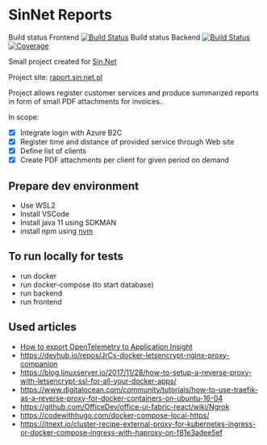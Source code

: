 # SinNet Reports

Build status Frontend
[![Build Status](https://dev.azure.com/siudeks/sinnetreports/_apis/build/status/sin-net-reports%20webapp?branchName=master)](https://dev.azure.com/siudeks/sinnetreports/_build/latest?definitionId=2&branchName=master)
Build status Backend
[![Build Status](https://dev.azure.com/siudeks/sinnetreports/_apis/build/status/sin-net-reports%20webapi?branchName=master)](https://dev.azure.com/siudeks/sinnetreports/_build/latest?definitionId=1&branchName=master) 
[![Coverage](https://sonarcloud.io/api/project_badges/measure?project=net.siudek%3Asinnet-group&metric=coverage)](https://sonarcloud.io/dashboard?id=net.siudek%3Asinnet-group)

Small project created for [Sin.Net](http://www.sin.net.pl/)

Project site: [raport.sin.net.pl](https://raport.sin.net.pl/)

Project allows register customer services and produce summarized reports in form of small PDF attachments for invoices..

In scope:
- [x] Integrate login with Azure B2C
- [x] Register time and distance of provided service through Web site
- [x] Define list of clients
- [x] Create PDF attachments per client for given period on demand

## Prepare dev environment
* Use WSL2
* Install VSCode
* Install java 11 using SDKMAN
* install npm using [nvm](https://github.com/nvm-sh/nvm)

## To run locally for tests

- run docker
- run docker-compose (to start database)
- run backend
- run frontend
## Used articles
- [How to export OpenTelemetry to Application Insight](https://docs.dapr.io/operations/monitoring/tracing/open-telemetry-collector-appinsights/)
- https://devhub.io/repos/JrCs-docker-letsencrypt-nginx-proxy-companion
- https://blog.linuxserver.io/2017/11/28/how-to-setup-a-reverse-proxy-with-letsencrypt-ssl-for-all-your-docker-apps/
- https://www.digitalocean.com/community/tutorials/how-to-use-traefik-as-a-reverse-proxy-for-docker-containers-on-ubuntu-16-04
- https://github.com/OfficeDev/office-ui-fabric-react/wiki/Ngrok
- https://codewithhugo.com/docker-compose-local-https/
- https://itnext.io/cluster-recipe-external-proxy-for-kubernetes-ingress-or-docker-compose-ingress-with-haproxy-on-f81e3adee5ef
